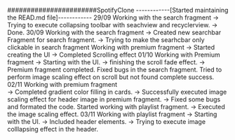 #######################SpotifyClone
------------[Started maintaining the READ.md file]------------
29/09
  Working with the search fragment
  -> Trying to execute collapsing toolbar with seachview and recyclerview.
  -> Done.
30/09
  Working with the search fragment
  -> Created new searchbar Fragment for search fragment.
  -> Trying to make the searhcbar only clickable in search fragment
  Working with premium fragment
  -> Started creating the UI
  -> Completed Scrolling effect
01/10
  Working with Premium fragment
  -> Starting with the UI.
  -> finishing the scroll fade effect.
  -> Premium fragment completed.
  Fixed bugs in the search fragment.
  Tried to perform image scaling effect on scroll but not found complete success.
02/11
  Working with premium fragment  
  -> Completed gradient color filling in cards.
  -> Successfully executed image scaling effect for header image in premium fragment.
  -> Fixed some bugs and formated the code.
  Started working with playlist fragment.
  -> Executed the image scaling effect.
03/11
  Working with playlist fragment
  -> Starting with the UI.
  -> Included header elements.
  -> Trying to execute image colllapsing effect in the header.

